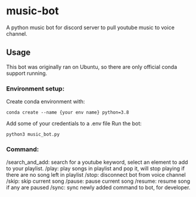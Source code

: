# music-bot
A python music bot for discord server to pull youtube music to voice channel.
## Usage
This bot was originally ran on Ubuntu, so there are only official conda support running.
### Environment setup:
Create conda environment with:
```
conda create --name {your env name} python=3.8
```
Add some of your credentials to a .env file
Run the bot:
```
python3 music_bot.py
```
### Command: 
/search_and_add: search for a youtube keyword, select an element to add to your playlist.
/play: play songs in playlist and pop it, will stop playing if there are no song left in playlist
/stop: disconnect bot from voice channel
/skip: skip current song
/pause: pause current song
/resume: resume song if any are paused
/sync: sync newly added command to bot, for developer.
